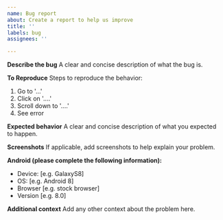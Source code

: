 ```yaml
---
name: Bug report
about: Create a report to help us improve
title: ''
labels: bug
assignees: ''

---
```


**Describe the bug**
A clear and concise description of what the bug is.

**To Reproduce**
Steps to reproduce the behavior:
1. Go to '...'
2. Click on '....'
3. Scroll down to '....'
4. See error

**Expected behavior**
A clear and concise description of what you expected to happen.

**Screenshots**
If applicable, add screenshots to help explain your problem.

**Android (please complete the following information):**
 - Device: [e.g. GalaxyS8]
 - OS: [e.g. Android 8]
 - Browser [e.g. stock browser]
 - Version [e.g. 8.0]

**Additional context**
Add any other context about the problem here.

